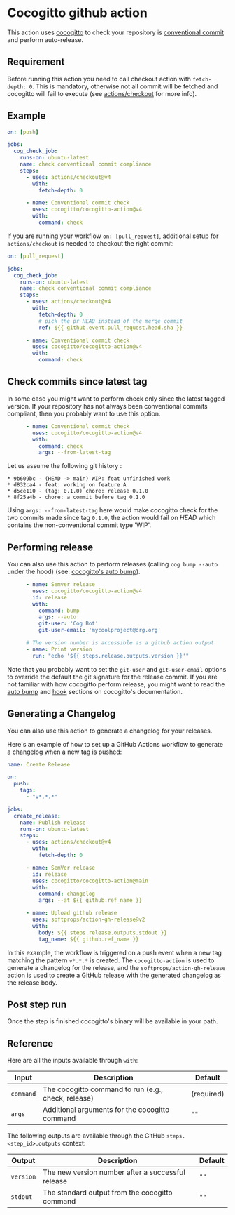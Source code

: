 # Cocogitto github action

This action uses [cocogitto](https://github.com/cocogitto/cocogitto) to check
your repository is [conventional commit](https://conventionalcommits.org/) and perform auto-release.

## Requirement

Before running this action you need to call checkout action with `fetch-depth: 0`. This is mandatory, otherwise not all commit
will be fetched and cocogitto will fail to execute (see [actions/checkout](https://github.com/actions/checkout#checkout-v4) for more info).

## Example

```yaml
on: [push]

jobs:
  cog_check_job:
    runs-on: ubuntu-latest
    name: check conventional commit compliance
    steps:
      - uses: actions/checkout@v4
        with:
          fetch-depth: 0

      - name: Conventional commit check
        uses: cocogitto/cocogitto-action@v4
        with:
          command: check
```

If you are running your workflow `on: [pull_request]`,
additional setup for `actions/checkout` is needed to checkout the right commit:

```yaml
on: [pull_request]

jobs:
  cog_check_job:
    runs-on: ubuntu-latest
    name: check conventional commit compliance
    steps:
      - uses: actions/checkout@v4
        with:
          fetch-depth: 0
          # pick the pr HEAD instead of the merge commit
          ref: ${{ github.event.pull_request.head.sha }}

      - name: Conventional commit check
        uses: cocogitto/cocogitto-action@v4
        with:
          command: check
```

## Check commits since latest tag

In some case you might want to perform check only since the latest tagged version.
If your repository has not always been conventional commits compliant, then you probably want to
use this option.

```yaml
      - name: Conventional commit check
        uses: cocogitto/cocogitto-action@v4
        with:
          command: check
          args: --from-latest-tag
```

Let us assume the following git history :

```
* 9b609bc - (HEAD -> main) WIP: feat unfinished work
* d832ca4 - feat: working on feature A
* d5ce110 - (tag: 0.1.0) chore: release 0.1.0
* 8f25a4b - chore: a commit before tag 0.1.0
```

Using `args: --from-latest-tag` here would make cocogitto check for the two commits made since
tag `0.1.0`, the action would fail on *HEAD* which contains the non-conventional commit
type 'WIP'.

## Performing release

You can also use this action to perform releases (calling `cog bump --auto` under the hood)
(see: [cocogitto's auto bump](https://github.com/cocogitto/cocogitto#auto-bump)).

```yaml
      - name: Semver release
        uses: cocogitto/cocogitto-action@v4
        id: release
        with:
          command: bump
          args: --auto
          git-user: 'Cog Bot'
          git-user-email: 'mycoolproject@org.org'

      # The version number is accessible as a github action output
      - name: Print version
        run: "echo '${{ steps.release.outputs.version }}'"
```

Note that you probably want to set the `git-user` and `git-user-email` options to override the default the git signature for the release commit.
If you are not familiar with how cocogitto perform release, you might want to read the [auto bump](https://github.com/cocogitto/cocogitto#auto-bump)
and [hook](https://github.com/cocogitto/cocogitto#auto-bump) sections on cocogitto's documentation.

## Generating a Changelog

You can also use this action to generate a changelog for your releases.

Here's an example of how to set up a GitHub Actions workflow to generate a changelog when a new tag is pushed:

```yaml
name: Create Release

on:
  push:
    tags:
      - "v*.*.*"

jobs:
  create_release:
    name: Publish release
    runs-on: ubuntu-latest
    steps:
      - uses: actions/checkout@v4
        with:
          fetch-depth: 0

      - name: SemVer release
        id: release
        uses: cocogitto/cocogitto-action@main
        with:
          command: changelog
          args: --at ${{ github.ref_name }}

      - name: Upload github release
        uses: softprops/action-gh-release@v2
        with:
          body: ${{ steps.release.outputs.stdout }}
          tag_name: ${{ github.ref_name }}
```

In this example, the workflow is triggered on a push event when a new tag matching the pattern `v*.*.*` is created. The `cocogitto-action` is used to generate a changelog for the release, and the `softprops/action-gh-release` action is used to create a GitHub release with the generated changelog as the release body.

## Post step run

Once the step is finished cocogitto's binary will be available in your path.

##  Reference

Here are all the inputs available through `with`:

| Input       | Description                                                                                      | Default        |
|-------------|--------------------------------------------------------------------------------------------------|----------------|
| `command`   | The cocogitto command to run (e.g., check, release)                                             | (required)     |
| `args`      | Additional arguments for the cocogitto command                                                  | `""`           |

The following outputs are available through the GitHub `steps.<step_id>.outputs` context:

| Output      | Description                                                                                      | Default        |
|-------------|--------------------------------------------------------------------------------------------------|----------------|
| `version`   | The new version number after a successful release                                                | `""`           |
| `stdout`    | The standard output from the cocogitto command                                                   | `""`           |
